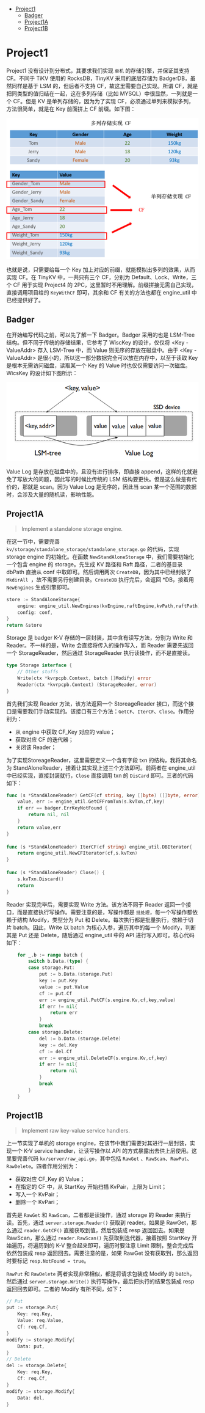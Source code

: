- [Project1](#project1)
	- [Badger](#badger)
	- [Project1A](#project1a)
	- [Project1B](#project1b)

# Project1

Project1 没有设计到分布式，其要求我们实现 `单机` 的存储引擎，并保证其支持 CF。不同于 TiKV 使用的 RocksDB，TinyKV 采用的底层存储为 BadgerDB，虽然同样是基于 LSM 的，但后者不支持 CF，故这里需要自己实现。所谓 CF，就是把同类型的值归结在一起，这在多列存储（比如 MYSQL）中很显然，一列就是一个 CF。但是 KV 是单列存储的，因为为了实现 CF，必须通过单列来模拟多列，方法很简单，就是在 Key 前面拼上 CF 前缀。如下图：

![图片1](project1/图片1-16600521359242.png)

也就是说，只需要给每一个 Key 加上对应的前缀，就能模拟出多列的效果，从而实现 CF。在 TinyKV 中，一共只有三个 CF，分别为 Default、Lock、Write，三个 CF 用于实现 Project4 的 2PC，这里暂时不用理解。前缀拼接无需自己实现，直接调用项目给的 `KeyWithCF` 即可，其余和 CF 有关的方法也都在 engine_util 中已经提供好了。



## Badger

在开始编写代码之前，可以先了解一下 Badger。Badger 采用的也是 LSM-Tree 结构。但不同于传统的存储结果，它参考了 WiscKey 的设计，仅仅将 <Key - ValueAddr> 存入 LSM-Tree 中，而 Value 则无序的存放在磁盘中。由于 <Key - ValueAddr> 是很小的，所以这一部分数据完全可以放在内存中，以至于读取 Key 是根本无需访问磁盘，读取某一个 Key 的 Value 时也仅仅需要访问一次磁盘。WicsKey 的设计如下图所示：

![image-20220810154647187](project1/image-20220810154647187.png)

Value Log 是存放在磁盘中的，且没有进行排序，即直接 append，这样的化就避免了写放大的问题，因此写的时候比传统的 LSM 结构要更快。但是这么做是有代价的，那就是 scan。因为 Value Log 是无序的，因此当 scan 某一个范围的数据时，会涉及大量的随机读，影响性能。

## Project1A

> Implement a standalone storage engine.

在这一节中，需要完善`kv/storage/standalone_storage/standalone_storage.go` 的代码，实现 storage engine 的初始化。在函数 `NewStandAloneStorage` 中，我们需要初始化一个包含 engine 的 storage。先生成 KV 路径和 Raft 路径，二者的基目录 dbPath 直接从 conf 中取即可。然后调用两次 `CreateDB`，因为其中已经封装了 `MkdirAll `，故不需要另行创建目录。`CreateDB` 执行完后，会返回 *DB，接着用 `NewEngines` 生成引擎即可。

``` go
store := StandAloneStorage{
    engine: engine_util.NewEngines(kvEngine,raftEngine,kvPath,raftPath),
    config: conf,
}
return &store
```

Storage 是 badger K-V 存储的一层封装，其中含有读写方法，分别为 Write 和 Reader。不一样的是，Write 会直接将传入的操作写入，而 Reader 需要先返回一个 StorageReader，然后通过 StorageReader 执行读操作，而不是直接读。

``` go
type Storage interface {
    // Other stuffs
    Write(ctx *kvrpcpb.Context, batch []Modify) error
    Reader(ctx *kvrpcpb.Context) (StorageReader, error)
}
```

首先我们实现 Reader 方法，该方法返回一个 StoreageReader 接口，而这个接口是需要我们手动实现的。该接口有三个方法：`GetCF`、`IterCF`、`Close`。作用分别为：

- 从 engine 中获取 CF_Key 对应的 value；
- 获取对应 CF 的迭代器；
- 关闭该 Reader；

为了实现StoreageReader，这里需要定义一个含有字段 txn 的结构，我将其命名为 StandAloneReader，接着让其实现上述三个方法即可。前两者在 engine_util 中已经实现，直接封装就行，`Close` 直接调用 txn 的 `DisCard` 即可。三者的代码如下：

``` go
func (s *StandAloneReader) GetCF(cf string, key []byte) ([]byte, error){
	value, err := engine_util.GetCFFromTxn(s.kvTxn,cf,key)
	if err == badger.ErrKeyNotFound {
		return nil, nil
	}
	return value,err
}

func (s *StandAloneReader) IterCF(cf string) engine_util.DBIterator{
	return engine_util.NewCFIterator(cf,s.kvTxn)
}

func (s *StandAloneReader) Close() {
	s.kvTxn.Discard()
	return
}
```

Reader 实现完毕后，需要实现 Write 方法。该方法不同于 Reader 返回一个接口，而是直接执行写操作。需要注意的是，写操作都是 `批处理`，每一个写操作都依赖于结构 Modify，类型分为 Put 和 Delete。每次执行都是批量执行，依赖于切片 batch。因此，Write 以 batch 为核心入参，遍历其中的每一个 Modify，判断其是 Put 还是 Delete，随后通过 engine_util 中的 API 进行写入即可。核心代码如下：

``` go
	for _,b := range batch {
		switch b.Data.(type) {
		case storage.Put:
			put := b.Data.(storage.Put)
			key := put.Key
			value := put.Value
			cf := put.Cf
			err := engine_util.PutCF(s.engine.Kv,cf,key,value)
			if err != nil{
				return err
			}
			break
		case storage.Delete:
			del := b.Data.(storage.Delete)
			key := del.Key
			cf := del.Cf
			err := engine_util.DeleteCF(s.engine.Kv,cf,key)
			if err != nil{
				return nil
			}
			break
		}
	}
```

## Project1B

> Implement raw key-value service handlers.

上一节实现了单机的 storage engine，在该节中我们需要对其进行一层封装，实现一个 K-V service handler，让读写操作以 API 的方式暴露出去供上层使用。这里要完善代码 `kv/server/raw_api.go`，其中包括 `RawGet` 、`RawScan`、`RawPut`、`RawDelete`。四者作用分别为：

- 获取对应 CF_Key 的 Value；
- 在指定的 CF 中，从 StartKey 开始扫描 KvPair，上限为 Limit；
- 写入一个 KvPair；
- 删除一个 KvPari；

首先是 `RawGet` 和 `RawScan`，二者都是读操作，通过 storage 的 Reader 来执行读。首先，通过 `server.storage.Reader()` 获取到 reader。如果是 RawGet，那么通过 `reader.GetCF()` 直接获取到值，然后包装成 resp 返回回去。如果是 RawScan，那么通过 `reader.RawScan()` 先获取到迭代器，接着按照 StartKey 开始遍历，将遍历到的 K-V 整合起来即可，遍历时要注意 Limit 限制，整合完成后依然包装成 resp 返回回去。需要注意的是，如果 RawGet 没有获取到，那么返回时要标记 `resp.NotFound = true`。

`RawPut` 和 `RawDelete` 两者实现非常相似，都是将请求包装成 Modify 的 batch，然后通过 `server.storage.Write()` 执行写操作，最后把执行的结果包装成 resp 返回回去即可。二者的 Modify 有所不同，如下：

``` go
// Put
put := storage.Put{
    Key: req.Key,
    Value: req.Value,
    Cf: req.Cf,
}
modify := storage.Modify{
    Data: put,
}
// Delete
del := storage.Delete{
    Key: req.Key,
    Cf: req.Cf,
}
modify := storage.Modify{
    Data: del,
}
```

